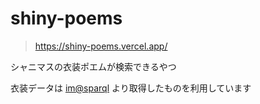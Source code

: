 # shiny-poems

> https://shiny-poems.vercel.app/

シャニマスの衣装ポエムが検索できるやつ

衣装データは [im@sparql](https://sparql.crssnky.xyz/imas/) より取得したものを利用しています
